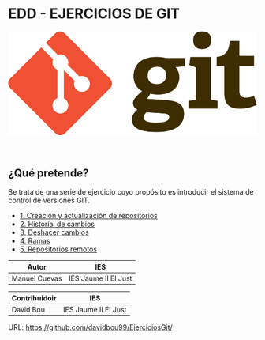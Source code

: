 # EDD - EJERCICIOS DE GIT

![Imagen GIT](imagenes/GIT.png)

<br>

## ¿Qué pretende?
Se trata de una serie de ejercicio cuyo propósito es introducir el sistema de control de versiones GIT.

* [1. Creación y actualización de repositorios](1_CreacioActualitzacio.md)
* [2. Historial de cambios](2_ManejoHistorial.md)
* [3. Deshacer cambios](3_DeshacerCambios.md)
* [4. Ramas](4_GestionRamas.md)
* [5. Repositorios remotos](5_RepositorioRemoto.md)



|Autor|IES|
|-----|---|
|Manuel Cuevas|IES Jaume II El Just|

|Contribuidoir|IES|
|-----|---|
|David Bou|IES Jaume II El Just|

URL: https://github.com/davidbou99/EjerciciosGit/
